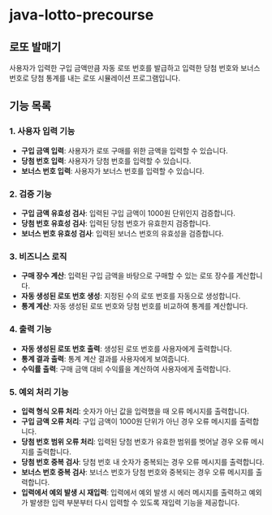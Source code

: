 # java-lotto-precourse

## 로또 발매기

사용자가 입력한 구입 금액만큼 자동 로또 번호를 발급하고 입력한 당첨 번호와 보너스 번호로 당첨 통계를 내는 로또 시뮬레이션 프로그램입니다.

## 기능 목록

### 1. 사용자 입력 기능

- **구입 금액 입력**: 사용자가 로또 구매를 위한 금액을 입력할 수 있습니다.
- **당첨 번호 입력**: 사용자가 당첨 번호를 입력할 수 있습니다.
- **보너스 번호 입력**: 사용자가 보너스 번호를 입력할 수 있습니다.

### 2. 검증 기능

- **구입 금액 유효성 검사**: 입력된 구입 금액이 1000원 단위인지 검증합니다.
- **당첨 번호 유효성 검사**: 입력된 당첨 번호가 유효한지 검증합니다.
- **보너스 번호 유효성 검사**: 입력된 보너스 번호의 유효성을 검증합니다.

### 3. 비즈니스 로직

- **구매 장수 계산**: 입력된 구입 금액을 바탕으로 구매할 수 있는 로또 장수를 계산합니다.
- **자동 생성된 로또 번호 생성**: 지정된 수의 로또 번호를 자동으로 생성합니다.
- **통계 계산**: 자동 생성된 로또 번호와 당첨 번호를 비교하여 통계를 계산합니다.

### 4. 출력 기능

- **자동 생성된 로또 번호 출력**: 생성된 로또 번호를 사용자에게 출력합니다.
- **통계 결과 출력**: 통계 계산 결과를 사용자에게 보여줍니다.
- **수익률 출력**: 구매 금액 대비 수익률을 계산하여 사용자에게 출력합니다.

### 5. 예외 처리 기능

- **입력 형식 오류 처리**: 숫자가 아닌 값을 입력했을 때 오류 메시지를 출력합니다.
- **구입 금액 오류 처리**: 구입 금액이 1000원 단위가 아닌 경우 오류 메시지를 출력합니다.
- **당첨 번호 범위 오류 처리**: 입력된 당첨 번호가 유효한 범위를 벗어날 경우 오류 메시지를 출력합니다.
- **당첨 번호 중복 검사**: 당첨 번호 내 숫자가 중복되는 경우 오류 메시지를 출력합니다.
- **보너스 번호 중복 검사**: 보너스 번호가 당첨 번호와 중복되는 경우 오류 메시지를 출력합니다.
- **입력에서 예외 발생 시 재입력**: 입력에서 예외 발생 시 에러 메시지를 출력하고 예외가 발생한 입력 부분부터 다시 입력할 수 있도록 재입력 기능을 제공합니다.